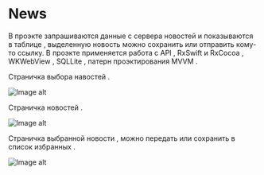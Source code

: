 # News
   В проэкте запрашиваются данные с сервера новостей и показываются в таблице , выделенную новость можно сохранить или отправить кому-то ссылку.
В проэкте применяется работа с API , RxSwift и RxCocoa , WKWebView , SQLLite , патерн проэктирования MVVM .


   Страничка выбора навостей .

![Image alt](https://github.com/EfimenkoAleksandr/News/blob/master/NewsSelectionPage.png)


   Страничка новостей .

![Image alt](https://github.com/EfimenkoAleksandr/News/blob/master/News.png)


   Страничка выбранной новости , можно передать или сохранить в список избранных .

![Image alt](https://github.com/EfimenkoAleksandr/News/blob/master/SelectedArticle.png)
